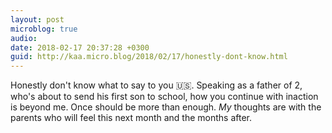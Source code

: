 ```yaml
---
layout: post
microblog: true
audio: 
date: 2018-02-17 20:37:28 +0300
guid: http://kaa.micro.blog/2018/02/17/honestly-dont-know.html
---
```

Honestly don't know what to say to you 🇺🇸. Speaking as a father of 2, who's about to send his first son to school, how you continue with inaction is beyond me. Once should be more than enough. _My_ thoughts are with the parents who will feel this next month and the months after.
